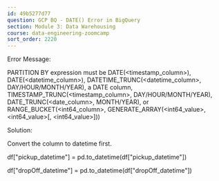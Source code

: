 ```yaml
---
id: 49b5277d77
question: GCP BQ - DATE() Error in BigQuery
section: Module 3: Data Warehousing
course: data-engineering-zoomcamp
sort_order: 2220
---
```


Error Message:

PARTITION BY expression must be DATE(<timestamp_column>), DATE(<datetime_column>), DATETIME_TRUNC(<datetime_column>, DAY/HOUR/MONTH/YEAR), a DATE column, TIMESTAMP_TRUNC(<timestamp_column>, DAY/HOUR/MONTH/YEAR), DATE_TRUNC(<date_column>, MONTH/YEAR), or RANGE_BUCKET(<int64_column>, GENERATE_ARRAY(<int64_value>, <int64_value>[, <int64_value>]))

Solution:

Convert the column to datetime first.

df["pickup_datetime"] = pd.to_datetime(df["pickup_datetime"])

df["dropOff_datetime"] = pd.to_datetime(df["dropOff_datetime"])


